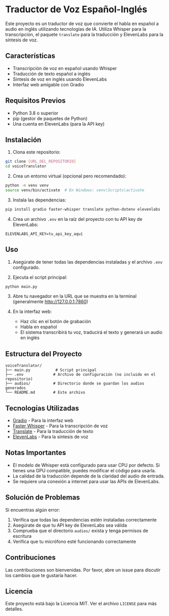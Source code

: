 # Traductor de Voz Español-Inglés

Este proyecto es un traductor de voz que convierte el habla en español a audio en inglés utilizando tecnologías de IA. Utiliza Whisper para la transcripción, el paquete `translate` para la traducción y ElevenLabs para la síntesis de voz.

## Características

- Transcripción de voz en español usando Whisper
- Traducción de texto español a inglés
- Síntesis de voz en inglés usando ElevenLabs
- Interfaz web amigable con Gradio

## Requisitos Previos

- Python 3.8 o superior
- pip (gestor de paquetes de Python)
- Una cuenta en ElevenLabs (para la API key)

## Instalación

1. Clona este repositorio:
```bash
git clone [URL_DEL_REPOSITORIO]
cd voiceTranslator
```

2. Crea un entorno virtual (opcional pero recomendado):
```bash
python -m venv venv
source venv/bin/activate  # En Windows: venv\Scripts\activate
```

3. Instala las dependencias:
```bash
pip install gradio faster-whisper translate python-dotenv elevenlabs
```

4. Crea un archivo `.env` en la raíz del proyecto con tu API key de ElevenLabs:
```
ELEVENLABS_API_KEY=tu_api_key_aquí
```

## Uso

1. Asegúrate de tener todas las dependencias instaladas y el archivo `.env` configurado.

2. Ejecuta el script principal:
```bash
python main.py
```

3. Abre tu navegador en la URL que se muestra en la terminal (generalmente http://127.0.0.1:7860)

4. En la interfaz web:
   - Haz clic en el botón de grabación
   - Habla en español
   - El sistema transcribirá tu voz, traducirá el texto y generará un audio en inglés

## Estructura del Proyecto

```
voiceTranslator/
├── main.py           # Script principal
├── .env             # Archivo de configuración (no incluido en el repositorio)
├── audios/          # Directorio donde se guardan los audios generados
└── README.md        # Este archivo
```

## Tecnologías Utilizadas

- [Gradio](https://gradio.app/) - Para la interfaz web
- [Faster Whisper](https://github.com/guillaumekln/faster-whisper) - Para la transcripción de voz
- [Translate](https://pypi.org/project/translate/) - Para la traducción de texto
- [ElevenLabs](https://elevenlabs.io/) - Para la síntesis de voz

## Notas Importantes

- El modelo de Whisper está configurado para usar CPU por defecto. Si tienes una GPU compatible, puedes modificar el código para usarla.
- La calidad de la traducción depende de la claridad del audio de entrada.
- Se requiere una conexión a internet para usar las APIs de ElevenLabs.

## Solución de Problemas

Si encuentras algún error:

1. Verifica que todas las dependencias estén instaladas correctamente
2. Asegúrate de que tu API key de ElevenLabs sea válida
3. Comprueba que el directorio `audios/` exista y tenga permisos de escritura
4. Verifica que tu micrófono esté funcionando correctamente

## Contribuciones

Las contribuciones son bienvenidas. Por favor, abre un issue para discutir los cambios que te gustaría hacer.

## Licencia

Este proyecto está bajo la Licencia MIT. Ver el archivo `LICENSE` para más detalles.
